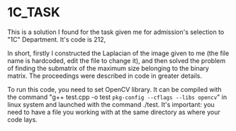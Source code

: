 # 1C_TASK
This is a solution I found for the task given me for admission's selection to "1C" Department. It's code is 212, 

In short, firstly I constructed the Laplacian of the image given to me (the file name is hardcoded, edit the file to change it), and then solved the problem of finding the submatrix of the maximum size belonging to the binary matrix. The proceedings were described in code in greater details.

To run this code, you need to set OpenCV library. It can be compiled with the command "g++ test.cpp -o test `pkg-config --cflags --libs opencv`" in linux system and launched with the command ./test. It's important: you need to have a file you working with at the same directory as where your code lays.
